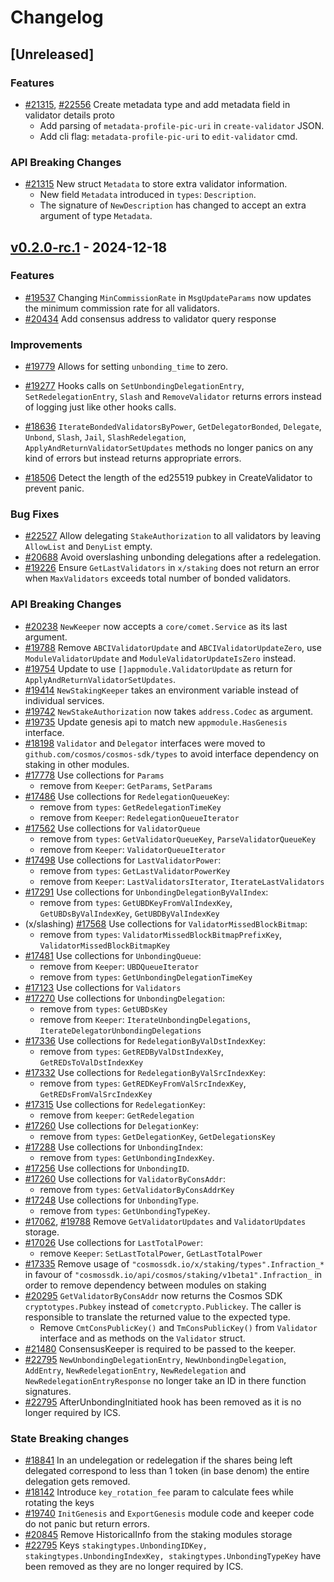<!--
Guiding Principles:
Changelogs are for humans, not machines.
There should be an entry for every single version.
The same types of changes should be grouped.
Versions and sections should be linkable.
The latest version comes first.
The release date of each version is displayed.
Mention whether you follow Semantic Versioning.
Usage:
Change log entries are to be added to the Unreleased section under the
appropriate stanza (see below). Each entry should ideally include a tag and
the Github issue reference in the following format:
* (<tag>) [#<issue-number>] Changelog message.
Types of changes (Stanzas):
"Features" for new features.
"Improvements" for changes in existing functionality.
"Deprecated" for soon-to-be removed features.
"Bug Fixes" for any bug fixes.
"API Breaking" for breaking exported APIs used by developers building on SDK.
Ref: https://keepachangelog.com/en/1.0.0/
-->

# Changelog

## [Unreleased]

### Features

* [#21315](https://github.com/cosmos/cosmos-sdk/pull/21315), [#22556](https://github.com/cosmos/cosmos-sdk/pull/22556) Create metadata type and add metadata field in validator details proto
    * Add parsing of `metadata-profile-pic-uri` in `create-validator` JSON.
    * Add cli flag: `metadata-profile-pic-uri` to `edit-validator` cmd.

### API Breaking Changes

* [#21315](https://github.com/cosmos/cosmos-sdk/pull/21315) New struct `Metadata` to store extra validator information.
    * New field `Metadata` introduced in `types`: `Description`.
    * The signature of `NewDescription` has changed to accept an extra argument of type `Metadata`.

## [v0.2.0-rc.1](https://github.com/cosmos/cosmos-sdk/releases/tag/x/staking/v0.2.0-rc.1) - 2024-12-18

### Features

* [#19537](https://github.com/cosmos/cosmos-sdk/pull/19537) Changing `MinCommissionRate` in `MsgUpdateParams` now updates the minimum commission rate for all validators.
* [#20434](https://github.com/cosmos/cosmos-sdk/pull/20434) Add consensus address to validator query response

### Improvements

* [#19779](https://github.com/cosmos/cosmos-sdk/pull/19779) Allows for setting `unbonding_time` to zero.

* [#19277](https://github.com/cosmos/cosmos-sdk/pull/19277) Hooks calls on `SetUnbondingDelegationEntry`, `SetRedelegationEntry`, `Slash` and `RemoveValidator` returns errors instead of logging just like other hooks calls.
* [#18636](https://github.com/cosmos/cosmos-sdk/pull/18636) `IterateBondedValidatorsByPower`, `GetDelegatorBonded`, `Delegate`, `Unbond`, `Slash`, `Jail`, `SlashRedelegation`, `ApplyAndReturnValidatorSetUpdates` methods no longer panics on any kind of errors but instead returns appropriate errors.
* [#18506](https://github.com/cosmos/cosmos-sdk/pull/18506) Detect the length of the ed25519 pubkey in CreateValidator to prevent panic.

### Bug Fixes
* [#22527](https://github.com/cosmos/cosmos-sdk/pull/22527) Allow delegating `StakeAuthorization` to all validators by leaving `AllowList` and `DenyList` empty.
* [#20688](https://github.com/cosmos/cosmos-sdk/pull/20688) Avoid overslashing unbonding delegations after a redelegation.
* [#19226](https://github.com/cosmos/cosmos-sdk/pull/19226) Ensure `GetLastValidators` in `x/staking` does not return an error when `MaxValidators` exceeds total number of bonded validators.

### API Breaking Changes

* [#20238](https://github.com/cosmos/cosmos-sdk/pull/20238) `NewKeeper` now accepts a `core/comet.Service` as its last argument. 
* [#19788](https://github.com/cosmos/cosmos-sdk/pull/19788) Remove `ABCIValidatorUpdate` and `ABCIValidatorUpdateZero`, use `ModuleValidatorUpdate` and `ModuleValidatorUpdateIsZero` instead.
* [#19754](https://github.com/cosmos/cosmos-sdk/pull/19754) Update to use `[]appmodule.ValidatorUpdate` as return for `ApplyAndReturnValidatorSetUpdates`.
* [#19414](https://github.com/cosmos/cosmos-sdk/pull/19414) `NewStakingKeeper` takes an environment variable instead of individual services.
* [#19742](https://github.com/cosmos/cosmos-sdk/pull/19742) `NewStakeAuthorization` now takes `address.Codec` as argument.
* [#19735](https://github.com/cosmos/cosmos-sdk/pull/19735) Update genesis api to match new `appmodule.HasGenesis` interface.
* [#18198](https://github.com/cosmos/cosmos-sdk/pull/18198) `Validator` and `Delegator` interfaces were moved to `github.com/cosmos/cosmos-sdk/types` to avoid interface dependency on staking in other modules.
* [#17778](https://github.com/cosmos/cosmos-sdk/pull/17778) Use collections for `Params`
    * remove from `Keeper`: `GetParams`, `SetParams`
* [#17486](https://github.com/cosmos/cosmos-sdk/pull/17486) Use collections for `RedelegationQueueKey`:
    * remove from `types`: `GetRedelegationTimeKey`
    * remove from `Keeper`: `RedelegationQueueIterator`
* [#17562](https://github.com/cosmos/cosmos-sdk/pull/17562) Use collections for `ValidatorQueue`
    * remove from `types`: `GetValidatorQueueKey`, `ParseValidatorQueueKey`
    * remove from `Keeper`: `ValidatorQueueIterator`
* [#17498](https://github.com/cosmos/cosmos-sdk/pull/17498) Use collections for `LastValidatorPower`:
    * remove from `types`: `GetLastValidatorPowerKey`
    * remove from `Keeper`: `LastValidatorsIterator`, `IterateLastValidators`
* [#17291](https://github.com/cosmos/cosmos-sdk/pull/17291) Use collections for `UnbondingDelegationByValIndex`:
    * remove from `types`: `GetUBDKeyFromValIndexKey`, `GetUBDsByValIndexKey`, `GetUBDByValIndexKey`
* (x/slashing) [#17568](https://github.com/cosmos/cosmos-sdk/pull/17568) Use collections for `ValidatorMissedBlockBitmap`:
    * remove from `types`: `ValidatorMissedBlockBitmapPrefixKey`, `ValidatorMissedBlockBitmapKey`
* [#17481](https://github.com/cosmos/cosmos-sdk/pull/17481) Use collections for `UnbondingQueue`:
    * remove from `Keeper`: `UBDQueueIterator`
    * remove from `types`: `GetUnbondingDelegationTimeKey`
* [#17123](https://github.com/cosmos/cosmos-sdk/pull/17123) Use collections for `Validators`
* [#17270](https://github.com/cosmos/cosmos-sdk/pull/17270) Use collections for `UnbondingDelegation`:
    * remove from `types`: `GetUBDsKey`
    * remove from `Keeper`: `IterateUnbondingDelegations`, `IterateDelegatorUnbondingDelegations`
* [#17336](https://github.com/cosmos/cosmos-sdk/pull/17336) Use collections for `RedelegationByValDstIndexKey`:
    * remove from `types`: `GetREDByValDstIndexKey`, `GetREDsToValDstIndexKey`
* [#17332](https://github.com/cosmos/cosmos-sdk/pull/17332) Use collections for `RedelegationByValSrcIndexKey`:
    * remove from `types`: `GetREDKeyFromValSrcIndexKey`, `GetREDsFromValSrcIndexKey`
* [#17315](https://github.com/cosmos/cosmos-sdk/pull/17315) Use collections for `RedelegationKey`:
    * remove from `keeper`: `GetRedelegation`
* [#17260](https://github.com/cosmos/cosmos-sdk/pull/17260) Use collections for `DelegationKey`:
    * remove from `types`: `GetDelegationKey`, `GetDelegationsKey`
* [#17288](https://github.com/cosmos/cosmos-sdk/pull/17288) Use collections for `UnbondingIndex`:
    * remove from `types`: `GetUnbondingIndexKey`.
* [#17256](https://github.com/cosmos/cosmos-sdk/pull/17256) Use collections for `UnbondingID`.
* [#17260](https://github.com/cosmos/cosmos-sdk/pull/17260) Use collections for `ValidatorByConsAddr`:
    * remove from `types`: `GetValidatorByConsAddrKey`
* [#17248](https://github.com/cosmos/cosmos-sdk/pull/17248) Use collections for `UnbondingType`.
    * remove from `types`: `GetUnbondingTypeKey`.
* [#17062](https://github.com/cosmos/cosmos-sdk/pull/17062), [#19788](https://github.com/cosmos/cosmos-sdk/pull/19788) Remove `GetValidatorUpdates` and `ValidatorUpdates` storage.
* [#17026](https://github.com/cosmos/cosmos-sdk/pull/17026) Use collections for `LastTotalPower`:
    * remove `Keeper`: `SetLastTotalPower`, `GetLastTotalPower`
* [#17335](https://github.com/cosmos/cosmos-sdk/pull/17335) Remove usage of `"cosmossdk.io/x/staking/types".Infraction_*` in favour of `"cosmossdk.io/api/cosmos/staking/v1beta1".Infraction_` in order to remove dependency between modules on staking
* [#20295](https://github.com/cosmos/cosmos-sdk/pull/20295) `GetValidatorByConsAddr` now returns the Cosmos SDK `cryptotypes.Pubkey` instead of `cometcrypto.Publickey`. The caller is responsible to translate the returned value to the expected type. 
    * Remove `CmtConsPublicKey()` and `TmConsPublicKey()` from `Validator` interface and as methods on the `Validator` struct.
* [#21480](https://github.com/cosmos/cosmos-sdk/pull/21480) ConsensusKeeper is required to be passed to the keeper.
* [#22795](https://github.com/cosmos/cosmos-sdk/pull/22795) `NewUnbondingDelegationEntry`, `NewUnbondingDelegation`, `AddEntry`, `NewRedelegationEntry`, `NewRedelegation` and `NewRedelegationEntryResponse` no longer take an ID in there function signatures.
* [#22795](https://github.com/cosmos/cosmos-sdk/pull/22795) AfterUnbondingInitiated hook has been removed as it is no longer required by ICS.
  
### State Breaking changes

* [#18841](https://github.com/cosmos/cosmos-sdk/pull/18841) In an undelegation or redelegation if the shares being left delegated correspond to less than 1 token (in base denom) the entire delegation gets removed.
* [#18142](https://github.com/cosmos/cosmos-sdk/pull/18142) Introduce `key_rotation_fee` param to calculate fees while rotating the keys
* [#19740](https://github.com/cosmos/cosmos-sdk/pull/19740) `InitGenesis` and `ExportGenesis` module code and keeper code do not panic but return errors.
* [#20845](https://github.com/cosmoc/cosmos-sdk/pull/20845) Remove HistoricalInfo from the staking modules storage
* [#22795](https://github.com/cosmos/cosmos-sdk/pull/22795) Keys `stakingtypes.UnbondingIDKey, stakingtypes.UnbondingIndexKey, stakingtypes.UnbondingTypeKey` have been removed as they are no longer required by ICS.
